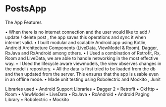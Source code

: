 # PostsApp

The App Features

•	When there is no internet connection and the user would like to add / update / delete post , the app saves this operations and sync it when internet valid.
•	I built modular and scalable Android app using Kotlin, Android Architecture Components (LiveData, ViewModel & Room), Dagger, RxJava and RxAndroid among others.
•	I Used a combination of Retrofit, Rx, Room and LiveData, we are able to handle networking in the most effective way.
•	I Used the lifecycle aware viewmodels, the view observes changes in the model / repository.
•	All the data is first tried to be loaded from the db and then updated from the server. This ensures that the app is usable even in an offline mode.
•	Made unit testing using Robolectric and Mockito , Junit

Libraries used
•	Android Support Libraries
•	Dagger 2
•	Retrofit
•	OkHttp
•	Room
•	ViewModel
•	LiveData
•	RxJava
•	RxAndroid
•	Android Paging Library
•	Robolectric
•	Mockito
